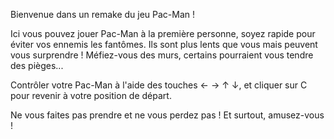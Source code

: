 Bienvenue dans un remake du jeu Pac-Man !

Ici vous pouvez jouer Pac-Man à la première personne, soyez rapide pour éviter vos ennemis les fantômes.
Ils sont plus lents que vous mais peuvent vous surprendre !
Méfiez-vous des murs, certains pourraient vous tendre des pièges...

Contrôler votre Pac-Man à l'aide des touches ← → ↑ ↓,
et cliquer sur C pour revenir à votre position de départ.

Ne vous faites pas prendre et ne vous perdez pas !
Et surtout, amusez-vous !